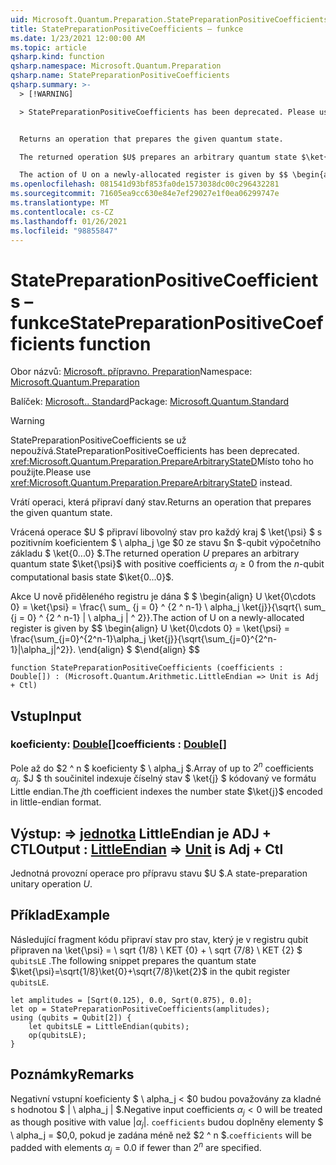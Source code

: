 ```yaml
---
uid: Microsoft.Quantum.Preparation.StatePreparationPositiveCoefficients
title: StatePreparationPositiveCoefficients – funkce
ms.date: 1/23/2021 12:00:00 AM
ms.topic: article
qsharp.kind: function
qsharp.namespace: Microsoft.Quantum.Preparation
qsharp.name: StatePreparationPositiveCoefficients
qsharp.summary: >-
  > [!WARNING]

  > StatePreparationPositiveCoefficients has been deprecated. Please use <xref:Microsoft.Quantum.Preparation.PrepareArbitraryStateD> instead.


  Returns an operation that prepares the given quantum state.

  The returned operation $U$ prepares an arbitrary quantum state $\ket{\psi}$ with positive coefficients $\alpha_j\ge 0$ from the $n$-qubit computational basis state $\ket{0...0}$.

  The action of U on a newly-allocated register is given by $$ \begin{align} U \ket{0\cdots 0} = \ket{\psi} = \frac{\sum_{j=0}^{2^n-1}\alpha_j \ket{j}}{\sqrt{\sum_{j=0}^{2^n-1}|\alpha_j|^2}}. \end{align} $$
ms.openlocfilehash: 081541d93bf853fa0de1573038dc00c296432281
ms.sourcegitcommit: 71605ea9cc630e84e7ef29027e1f0ea06299747e
ms.translationtype: MT
ms.contentlocale: cs-CZ
ms.lasthandoff: 01/26/2021
ms.locfileid: "98855847"
---
```

# <a name="statepreparationpositivecoefficients-function"></a><span data-ttu-id="ed797-102">StatePreparationPositiveCoefficients – funkce</span><span class="sxs-lookup"><span data-stu-id="ed797-102">StatePreparationPositiveCoefficients function</span></span>

<span data-ttu-id="ed797-103">Obor názvů: [Microsoft. přípravno. Preparation](xref:Microsoft.Quantum.Preparation)</span><span class="sxs-lookup"><span data-stu-id="ed797-103">Namespace: [Microsoft.Quantum.Preparation](xref:Microsoft.Quantum.Preparation)</span></span>

<span data-ttu-id="ed797-104">Balíček: [Microsoft.. Standard](https://nuget.org/packages/Microsoft.Quantum.Standard)</span><span class="sxs-lookup"><span data-stu-id="ed797-104">Package: [Microsoft.Quantum.Standard](https://nuget.org/packages/Microsoft.Quantum.Standard)</span></span>


> [!WARNING]
> <span data-ttu-id="ed797-105">StatePreparationPositiveCoefficients se už nepoužívá.</span><span class="sxs-lookup"><span data-stu-id="ed797-105">StatePreparationPositiveCoefficients has been deprecated.</span></span> <span data-ttu-id="ed797-106"><xref:Microsoft.Quantum.Preparation.PrepareArbitraryStateD>Místo toho ho použijte.</span><span class="sxs-lookup"><span data-stu-id="ed797-106">Please use <xref:Microsoft.Quantum.Preparation.PrepareArbitraryStateD> instead.</span></span>

<span data-ttu-id="ed797-107">Vrátí operaci, která připraví daný stav.</span><span class="sxs-lookup"><span data-stu-id="ed797-107">Returns an operation that prepares the given quantum state.</span></span>

<span data-ttu-id="ed797-108">Vrácená operace $U $ připraví libovolný stav pro každý kraj $ \ket{\psi} $ s pozitivním koeficientem $ \ alpha_j \ge $0 ze stavu $n $-qubit výpočetního základu $ \ket{0...0} $.</span><span class="sxs-lookup"><span data-stu-id="ed797-108">The returned operation $U$ prepares an arbitrary quantum state $\ket{\psi}$ with positive coefficients $\alpha_j\ge 0$ from the $n$-qubit computational basis state $\ket{0...0}$.</span></span>

<span data-ttu-id="ed797-109">Akce U nově přiděleného registru je dána $ $ \begin{align} U \ket{0\cdots 0} = \ket{\psi} = \frac{\ sum_ {j = 0} ^ {2 ^ n-1} \ alpha_j \ket{j}}{\sqrt{\ sum_ {j = 0} ^ {2 ^ n-1} | \ alpha_j | ^ 2}}.</span><span class="sxs-lookup"><span data-stu-id="ed797-109">The action of U on a newly-allocated register is given by $$ \begin{align} U \ket{0\cdots 0} = \ket{\psi} = \frac{\sum_{j=0}^{2^n-1}\alpha_j \ket{j}}{\sqrt{\sum_{j=0}^{2^n-1}|\alpha_j|^2}}.</span></span>
<span data-ttu-id="ed797-110">\end{align} $ $</span><span class="sxs-lookup"><span data-stu-id="ed797-110">\end{align} $$</span></span>

```qsharp
function StatePreparationPositiveCoefficients (coefficients : Double[]) : (Microsoft.Quantum.Arithmetic.LittleEndian => Unit is Adj + Ctl)
```


## <a name="input"></a><span data-ttu-id="ed797-111">Vstup</span><span class="sxs-lookup"><span data-stu-id="ed797-111">Input</span></span>

### <a name="coefficients--double"></a><span data-ttu-id="ed797-112">koeficienty: [Double](xref:microsoft.quantum.lang-ref.double)[]</span><span class="sxs-lookup"><span data-stu-id="ed797-112">coefficients : [Double](xref:microsoft.quantum.lang-ref.double)[]</span></span>

<span data-ttu-id="ed797-113">Pole až do $2 ^ n $ koeficienty $ \ alpha_j $.</span><span class="sxs-lookup"><span data-stu-id="ed797-113">Array of up to $2^n$ coefficients $\alpha_j$.</span></span> <span data-ttu-id="ed797-114">$J $ th součinitel indexuje číselný stav $ \ket{j} $ kódovaný ve formátu Little endian.</span><span class="sxs-lookup"><span data-stu-id="ed797-114">The $j$th coefficient indexes the number state $\ket{j}$ encoded in little-endian format.</span></span>



## <a name="output--littleendian--unit--is-adj--ctl"></a><span data-ttu-id="ed797-115">Výstup: [](xref:Microsoft.Quantum.Arithmetic.LittleEndian) => [jednotka](xref:microsoft.quantum.lang-ref.unit) LittleEndian je ADJ + CTL</span><span class="sxs-lookup"><span data-stu-id="ed797-115">Output : [LittleEndian](xref:Microsoft.Quantum.Arithmetic.LittleEndian) => [Unit](xref:microsoft.quantum.lang-ref.unit)  is Adj + Ctl</span></span>

<span data-ttu-id="ed797-116">Jednotná provozní operace pro přípravu stavu $U $.</span><span class="sxs-lookup"><span data-stu-id="ed797-116">A state-preparation unitary operation $U$.</span></span>

## <a name="example"></a><span data-ttu-id="ed797-117">Příklad</span><span class="sxs-lookup"><span data-stu-id="ed797-117">Example</span></span>

<span data-ttu-id="ed797-118">Následující fragment kódu připraví stav pro stav, který je v registru qubit připraven na \ket{\psi} = \ sqrt {1/8} \ KET {0} + \ sqrt {7/8} \ KET {2} $ `qubitsLE` .</span><span class="sxs-lookup"><span data-stu-id="ed797-118">The following snippet prepares the quantum state $\ket{\psi}=\sqrt{1/8}\ket{0}+\sqrt{7/8}\ket{2}$ in the qubit register `qubitsLE`.</span></span>

```qsharp
let amplitudes = [Sqrt(0.125), 0.0, Sqrt(0.875), 0.0];
let op = StatePreparationPositiveCoefficients(amplitudes);
using (qubits = Qubit[2]) {
    let qubitsLE = LittleEndian(qubits);
    op(qubitsLE);
}
```

## <a name="remarks"></a><span data-ttu-id="ed797-119">Poznámky</span><span class="sxs-lookup"><span data-stu-id="ed797-119">Remarks</span></span>

<span data-ttu-id="ed797-120">Negativní vstupní koeficienty $ \ alpha_j < $0 budou považovány za kladné s hodnotou $ | \ alpha_j | $.</span><span class="sxs-lookup"><span data-stu-id="ed797-120">Negative input coefficients $\alpha_j < 0$ will be treated as though positive with value $|\alpha_j|$.</span></span> <span data-ttu-id="ed797-121">`coefficients` budou doplněny elementy $ \ alpha_j = $0,0, pokud je zadána méně než $2 ^ n $.</span><span class="sxs-lookup"><span data-stu-id="ed797-121">`coefficients` will be padded with elements $\alpha_j = 0.0$ if fewer than $2^n$ are specified.</span></span>
